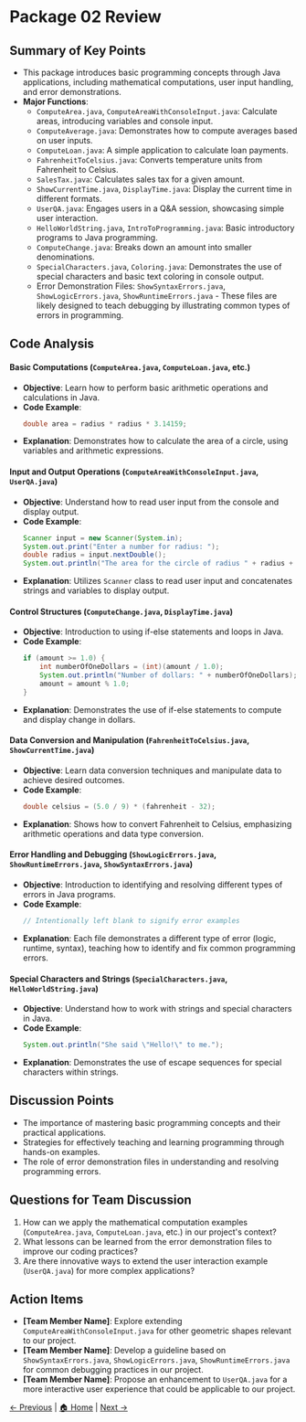 
# Package 02 Review

## Summary of Key Points
- This package introduces basic programming concepts through Java applications, including mathematical computations, user input handling, and error demonstrations.
- **Major Functions**:
  - `ComputeArea.java`, `ComputeAreaWithConsoleInput.java`: Calculate areas, introducing variables and console input.
  - `ComputeAverage.java`: Demonstrates how to compute averages based on user inputs.
  - `ComputeLoan.java`: A simple application to calculate loan payments.
  - `FahrenheitToCelsius.java`: Converts temperature units from Fahrenheit to Celsius.
  - `SalesTax.java`: Calculates sales tax for a given amount.
  - `ShowCurrentTime.java`, `DisplayTime.java`: Display the current time in different formats.
  - `UserQA.java`: Engages users in a Q&A session, showcasing simple user interaction.
  - `HelloWorldString.java`, `IntroToProgramming.java`: Basic introductory programs to Java programming.
  - `ComputeChange.java`: Breaks down an amount into smaller denominations.
  - `SpecialCharacters.java`, `Coloring.java`: Demonstrates the use of special characters and basic text coloring in console output.
  - Error Demonstration Files: `ShowSyntaxErrors.java`, `ShowLogicErrors.java`, `ShowRuntimeErrors.java` - These files are likely designed to teach debugging by illustrating common types of errors in programming.

## Code Analysis

#### Basic Computations (`ComputeArea.java`, `ComputeLoan.java`, etc.)
- **Objective**: Learn how to perform basic arithmetic operations and calculations in Java.
- **Code Example**:
  ```java
  double area = radius * radius * 3.14159;
  ```
- **Explanation**: Demonstrates how to calculate the area of a circle, using variables and arithmetic expressions.

#### Input and Output Operations (`ComputeAreaWithConsoleInput.java`, `UserQA.java`)
- **Objective**: Understand how to read user input from the console and display output.
- **Code Example**:
  ```java
  Scanner input = new Scanner(System.in);
  System.out.print("Enter a number for radius: ");
  double radius = input.nextDouble();
  System.out.println("The area for the circle of radius " + radius + " is " + area);
  ```
- **Explanation**: Utilizes `Scanner` class to read user input and concatenates strings and variables to display output.

#### Control Structures (`ComputeChange.java`, `DisplayTime.java`)
- **Objective**: Introduction to using if-else statements and loops in Java.
- **Code Example**:
  ```java
  if (amount >= 1.0) {
      int numberOfOneDollars = (int)(amount / 1.0);
      System.out.println("Number of dollars: " + numberOfOneDollars);
      amount = amount % 1.0;
  }
  ```
- **Explanation**: Demonstrates the use of if-else statements to compute and display change in dollars.

#### Data Conversion and Manipulation (`FahrenheitToCelsius.java`, `ShowCurrentTime.java`)
- **Objective**: Learn data conversion techniques and manipulate data to achieve desired outcomes.
- **Code Example**:
  ```java
  double celsius = (5.0 / 9) * (fahrenheit - 32);
  ```
- **Explanation**: Shows how to convert Fahrenheit to Celsius, emphasizing arithmetic operations and data type conversion.

#### Error Handling and Debugging (`ShowLogicErrors.java`, `ShowRuntimeErrors.java`, `ShowSyntaxErrors.java`)
- **Objective**: Introduction to identifying and resolving different types of errors in Java programs.
- **Code Example**:
  ```java
  // Intentionally left blank to signify error examples
  ```
- **Explanation**: Each file demonstrates a different type of error (logic, runtime, syntax), teaching how to identify and fix common programming errors.

#### Special Characters and Strings (`SpecialCharacters.java`, `HelloWorldString.java`)
- **Objective**: Understand how to work with strings and special characters in Java.
- **Code Example**:
  ```java
  System.out.println("She said \"Hello!\" to me.");
  ```
- **Explanation**: Demonstrates the use of escape sequences for special characters within strings.

## Discussion Points
- The importance of mastering basic programming concepts and their practical applications.
- Strategies for effectively teaching and learning programming through hands-on examples.
- The role of error demonstration files in understanding and resolving programming errors.

## Questions for Team Discussion
1. How can we apply the mathematical computation examples (`ComputeArea.java`, `ComputeLoan.java`, etc.) in our project's context?
2. What lessons can be learned from the error demonstration files to improve our coding practices?
3. Are there innovative ways to extend the user interaction example (`UserQA.java`) for more complex applications?

## Action Items
- **[Team Member Name]**: Explore extending `ComputeAreaWithConsoleInput.java` for other geometric shapes relevant to our project.
- **[Team Member Name]**: Develop a guideline based on `ShowSyntaxErrors.java`, `ShowLogicErrors.java`, `ShowRuntimeErrors.java` for common debugging practices in our project.
- **[Team Member Name]**: Propose an enhancement to `UserQA.java` for a more interactive user experience that could be applicable to our project.

[← Previous](./Package_01_Review.md) | [🏠 Home](./README.md) | [Next →](./Package_03_Review.md)
